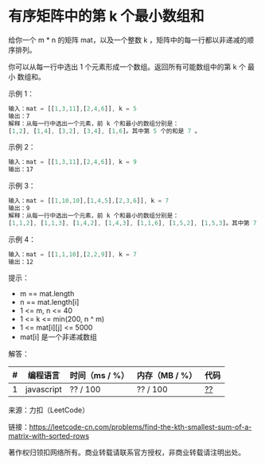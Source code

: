 # 有序矩阵中的第 k 个最小数组和

给你一个 m * n 的矩阵 mat，以及一个整数 k ，矩阵中的每一行都以非递减的顺序排列。

你可以从每一行中选出 1 个元素形成一个数组。返回所有可能数组中的第 k 个 最小 数组和。

示例 1：

``` javascript
输入：mat = [[1,3,11],[2,4,6]], k = 5
输出：7
解释：从每一行中选出一个元素，前 k 个和最小的数组分别是：
[1,2], [1,4], [3,2], [3,4], [1,6]。其中第 5 个的和是 7 。  
```

示例 2：

``` javascript
输入：mat = [[1,3,11],[2,4,6]], k = 9
输出：17
```

示例 3：

``` javascript
输入：mat = [[1,10,10],[1,4,5],[2,3,6]], k = 7
输出：9
解释：从每一行中选出一个元素，前 k 个和最小的数组分别是：
[1,1,2], [1,1,3], [1,4,2], [1,4,3], [1,1,6], [1,5,2], [1,5,3]。其中第 7 个的和是 9 。
```

示例 4：

``` javascript
输入：mat = [[1,1,10],[2,2,9]], k = 7
输出：12
```

提示：

- m == mat.length
- n == mat.length[i]
- 1 <= m, n <= 40
- 1 <= k <= min(200, n ^ m)
- 1 <= mat[i][j] <= 5000
- mat[i] 是一个非递减数组

解答：

**#**|**编程语言**|**时间（ms / %）**|**内存（MB / %）**|**代码**
--|--|--|--|--
1|javascript|?? / 100|?? / 100|[??](./javascript/ac_v1.js)

来源：力扣（LeetCode）

链接：https://leetcode-cn.com/problems/find-the-kth-smallest-sum-of-a-matrix-with-sorted-rows

著作权归领扣网络所有。商业转载请联系官方授权，非商业转载请注明出处。
